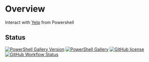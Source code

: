 # Overview

Interact with [Yelp](https://docs.developer.yelp.com/reference) from Powershell


## Status

[![PowerShell Gallery Version](https://img.shields.io/powershellgallery/v/Yelp)](https://www.powershellgallery.com/packages/Yelp)
[![PowerShell Gallery](https://img.shields.io/powershellgallery/dt/Yelp?color=green)](https://www.powershellgallery.com/packages/Yelp)
[![GitHub license](https://img.shields.io/github/license/chris-peterson/pwsh-yelp.svg)](LICENSE)
[![GitHub Workflow Status](https://img.shields.io/github/actions/workflow/status/chris-peterson/pwsh-yelp/deploy.yml?branch=main&label=ci)](https://github.com/chris-peterson/pwsh-yelp/actions/workflows/deploy.yml)
